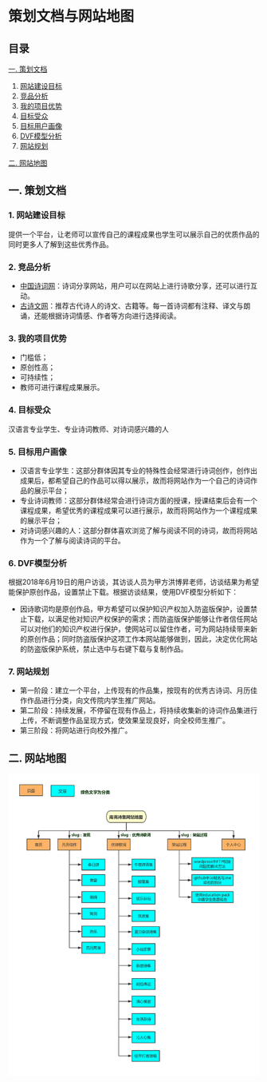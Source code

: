 # 策划文档与网站地图

## 目录
[一. 策划文档](#1)
1. [网站建设目标](#11)
2. [竞品分析](#12)
3. [我的项目优势](#13)
4. [目标受众](#14)
5. [目标用户画像](#15)
6. [DVF模型分析](#16)
7. [网站规划](#17)

[二. 网站地图](#2)

## <a id="1">一. 策划文档</a>
### <a id="11">1. 网站建设目标</a>
提供一个平台，让老师可以宣传自己的课程成果也学生可以展示自己的优质作品的同时更多人了解到这些优秀作品。

### <a id="12">2. 竞品分析</a>
- [中国诗词网](http://bbs.yzs.com/)：诗词分享网站，用户可以在网站上进行诗歌分享，还可以进行互动。
- [古诗文网](https://www.gushiwen.org/)：推荐古代诗人的诗文、古籍等。每一首诗词都有注释、译文与朗诵，还能根据诗词情感、作者等方向进行选择阅读。

### <a id="13">3. 我的项目优势</a>
- 门槛低；
- 原创性高；
- 可持续性；
- 教师可进行课程成果展示。

### <a id="14">4. 目标受众</a>
汉语言专业学生、专业诗词教师、对诗词感兴趣的人

### <a id="15">5. 目标用户画像</a>
- 汉语言专业学生：这部分群体因其专业的特殊性会经常进行诗词创作，创作出成果后，都希望自己的作品可以得以展示，故而将网站作为一个自己的诗词作品的展示平台；
- 专业诗词教师：这部分群体经常会进行诗词方面的授课，授课结束后会有一个课程成果，希望优秀的课程成果可以进行展示，故而将网站作为一个课程成果的展示平台；
- 对诗词感兴趣的人：这部分群体喜欢浏览了解与阅读不同的诗词，故而将网站作为一个了解与阅读诗词的平台。

### <a id="16">6. DVF模型分析</a>
根据2018年6月19日的用户访谈，其访谈人员为甲方洪博昇老师，访谈结果为希望能保护原创作品，设置禁止下载。根据访谈结果，使用DVF模型分析如下：
- 因诗歌词均是原创作品，甲方希望可以保护知识产权加入防盗版保护，设置禁止下载，以满足他对知识产权保护的需求；而防盗版保护能够让作者信任网站可以对他们的知识产权进行保护，使网站可以留住作者，可为网站持续带来新的原创作品；同时防盗版保护这项工作本网站能够做到，因此，决定优化网站的防盗版保护系统，禁止选中与右键下载与复制作品。

### <a id="17">7. 网站规划</a>
- 第一阶段：建立一个平台，上传现有的作品集，按现有的优秀古诗词、月历佳作作品进行分类，向文传院内学生推广网站。
- 第二阶段：持续发展，不停留在现有作品上，将持续收集新的诗词作品集进行上传，不断调整作品呈现方式，使效果呈现良好，向全校师生推广。
- 第三阶段：将网站进行向校外推广。

## 二. <a id="2">网站地图</a>
![网站地图](https://github.com/YouYou-Chen/chenrouyin.me/blob/master/images/sitemap.png)





